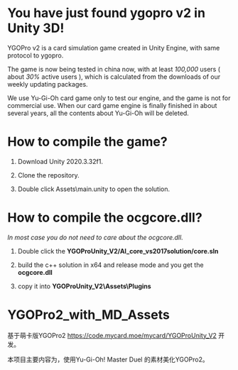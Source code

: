 # You have just found ygopro v2 in Unity 3D!

YGOPro v2 is a card simulation game created in Unity Engine, with same protocol to ygopro.

The game is now being tested in china now, with at least *100,000* users ( about *30%* active users ), which is calculated from the downloads of our weekly updating packages.

We use Yu-Gi-Oh card game only to test our engine, and the game is not for commercial use. When our card game engine is finally finished in about several years, all the contents about Yu-Gi-Oh will be deleted.

# How to compile the game?

1. Download Unity 2020.3.32f1.

2. Clone the repository.

3. Double click Assets\main.unity to open the solution.

# How to compile the ocgcore.dll?

*In most case you do not need to care about the ocgcore.dll.*

1. Double click the **YGOProUnity_V2/AI_core_vs2017solution/core.sln**

2. build the c++ solution in x64 and release mode and you get the **ocgcore.dll**

3. copy it into **YGOProUnity_V2\Assets\Plugins**


# YGOPro2_with_MD_Assets

基于萌卡版YGOPro2
https://code.mycard.moe/mycard/YGOProUnity_V2
开发。

本项目主要内容为，使用Yu-Gi-Oh! Master Duel 的素材美化YGOPro2。